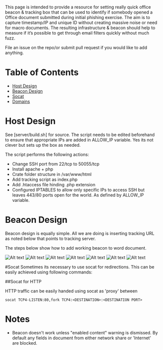 This page is intended to provide a resource for setting really quick office beacon & tracking box that can be used to identify if somebody opened a Office document submitted during initial phishing exercise. The aim is to capture timestamp/IP and unique ID without creating massive noise or need for macro documents. The resulting infrastructure & beacon should help to measure if it’s possible to get through email filters quickly without much fuzz.

File an issue on the repo/or submit pull request if you would like to add anything.

# Table of Contents

- [Host Design](#host-design)
- [Beacon Design](#beacon-design)
- [Socat](#socat)
- [Domains](#domain)

# Host Design

See [server/build.sh] for source. The script needs to be edited beforehand to ensure that appropriate IPs are added in ALLOW_IP variable. Yes its not clever but sets up the box as needed.

The script performs the following actions:

* Change SSH port from 22/tcp to 50055/tcp
* Install apache + php 
* Crate folder structure in /var/www/html
* Add tracking script as index.php
* Add .htaccess file hinding .php extension
* Configured IPTABLES to allow only specific IPs to access SSH but leaves 443/80 ports open for the world. As defined by ALLOW_IP variable.

# Beacon Design

Beacon design is equally simple. All we are doing is inserting tracking URL as noted below that points to tracking server.

The steps below show how to add working beacon to word document.

![Alt text](beackon/start.png?raw=true "Step1")
![Alt text](beackon/step1.png?raw=true "Step2")
![Alt text](beackon/step2.png?raw=true "Step3")
![Alt text](beackon/step3.png?raw=true "Step4")
![Alt text](beackon/step4.png?raw=true "Step5")
![Alt text](beackon/step5.png?raw=true "Step6")
![Alt text](beackon/step6-custom.png?raw=true "Step7")



#Socat 
Sometimes its necessary to use socat for redirections. This can be easily achieved using following commands:

##Socat for HTTP

HTTP traffic can be easily handed using socat as 'proxy' between 
```
socat TCP4-LISTEN:80,fork TCP4:<DESTINATION>:<DESTINATION PORT>
```

# Notes

* Beacon doesn't work unless "enabled content" warning is dismissed. By default any fields in document from either network share or 'Internet' are blocked.

